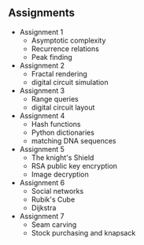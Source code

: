 ## Assignments

- Assignment 1
  - Asymptotic complexity
  - Recurrence relations
  - Peak finding
- Assignment 2
  - Fractal rendering
  - digital circuit simulation
- Assignment 3
  - Range queries
  - digital circuit layout
- Assignment 4
  - Hash functions
  - Python dictionaries
  - matching DNA sequences
- Assignment 5
  - The knight's Shield
  - RSA public key encryption
  - Image decryption
- Assignment 6
  - Social networks
  - Rubik's Cube
  - Dijkstra
- Assignment 7
  - Seam carving
  - Stock purchasing and knapsack
